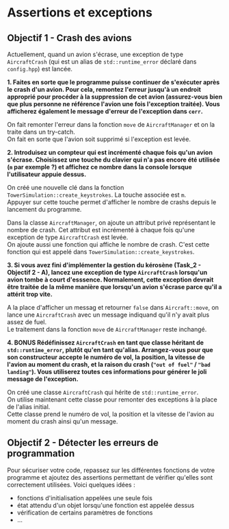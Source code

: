 # Assertions et exceptions

## Objectif 1 - Crash des avions

Actuellement, quand un avion s'écrase, une exception de type `AircraftCrash` (qui est un alias de `std::runtime_error` déclaré dans `config.hpp`) est lancée.

**1. Faites en sorte que le programme puisse continuer de s'exécuter après le crash d'un avion. Pour cela, remontez l'erreur jusqu'à un endroit approprié pour procéder à la suppression de cet avion (assurez-vous bien que plus personne ne référence l'avion une fois l'exception traitée). Vous afficherez également le message d'erreur de l'exception dans `cerr`.**  

On fait remonter l'erreur dans la fonction `move` de `AircraftManager` et on la traite dans un try-catch.  
On fait en sorte que l'avion soit supprimé si l'exception est levée.  

**2. Introduisez un compteur qui est incrémenté chaque fois qu'un avion s'écrase. Choisissez une touche du clavier qui n'a pas encore été utilisée (`m` par exemple ?) et affichez ce nombre dans la console lorsque l'utilisateur appuie dessus.**  

On créé une nouvelle clé dans la fonction `TowerSimulation::create_keystrokes`. La touche associée est `m`.  
Appuyer sur cette touche permet d'afficher le nombre de crashs depuis le lancement du programme.  

Dans la classe `AircraftManager`, on ajoute un attribut privé représentant le nombre de crash. Cet attribut est incrémenté à chaque fois qu'une exception de type `AircraftCrash` est levée.  
On ajoute aussi une fonction qui affiche le nombre de crash. C'est cette fonction qui est appelé dans `TowerSimulation::create_keystrokes`.  

**3. Si vous avez fini d'implémenter la gestion du kérosène (Task_2 - Objectif 2 - A), lancez une exception de type `AircraftCrash` lorsqu'un avion tombe à court d'esssence. Normalement, cette exception devrait être traitée de la même manière que lorsqu'un avion s'écrase parce qu'il a attérit trop vite.**  

A la place d'afficher un messag et retourner `false` dans `Aircraft::move`, on lance une `AircraftCrash` avec un message indiquand qu'il n'y avait plus assez de fuel.  
Le traitement dans la fonction `move` de `AircraftManager` reste inchangé.  

**4. **BONUS** Rédéfinissez `AircraftCrash` en tant que classe héritant de `std::runtime_error`, plutôt qu'en tant qu'alias. Arrangez-vous pour que son constructeur accepte le numéro de vol, la position, la vitesse de l'avion au moment du crash, et la raison du crash (`"out of fuel"` / `"bad landing"`). Vous utiliserez toutes ces informations pour générer le joli message de l'exception.**  

On créé une classe `AircraftCrash` qui hérite de `std::runtime_error`.  
On utilise maintenant cette classe pour remonter des exceptions à la place de l'alias initial.  
Cette classe prend le numéro de vol, la position et la vitesse de l'avion au moment du crash ainsi qu'un message.  



## Objectif 2 - Détecter les erreurs de programmation

Pour sécuriser votre code, repassez sur les différentes fonctions de votre programme et ajoutez des assertions permettant de vérifier qu'elles sont correctement utilisées.
Voici quelques idées :
- fonctions d'initialisation appelées une seule fois
- état attendu d'un objet lorsqu'une fonction est appelée dessus
- vérification de certains paramètres de fonctions
- ...
